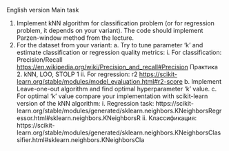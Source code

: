 English version Main task
1. Implement kNN algorithm for classification problem (or for regression problem, it depends on your variant). The code should implement Parzen-window method from the lecture.
2. For the dataset from your variant:
a. Try to tune parameter ‘k’ and estimate classification or regression quality metrics:
i. For classification: Precision/Recall https://en.wikipedia.org/wiki/Precision_and_recall#Precision
              Практика 2. kNN, LOO, STOLP 1
ii. For regression: r2 https://scikit-learn.org/stable/modules/model_evaluation.html#r2-score b. Implement Leave-one-out algorithm and find optimal hyperparameter ‘k’ value.
c. For optimal ‘k’ value compare your implementation with scikit-learn version of the kNN algorithm:
i. Regression task: https://scikit- learn.org/stable/modules/generated/sklearn.neighbors.KNeighborsRegressor.html#sklearn.neighbors.KNeighborsR
ii. Классификация: https://scikit- learn.org/stable/modules/generated/sklearn.neighbors.KNeighborsClassifier.html#sklearn.neighbors.KNeighborsCla
